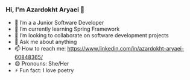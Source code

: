 ### Hi, I'm Azardokht Aryaei 👋

- 🔭 I’m a a Junior Software Developer
- 🌱 I’m currently learning Spring Framework
- 👯 I’m looking to collaborate on software development projects
- 💬 Ask me about anything
- 📫 How to reach me: https://www.linkedin.com/in/azardokht-aryaei-60848365/
- 😄 Pronouns: She/Her
- ⚡ Fun fact: I love poetry
